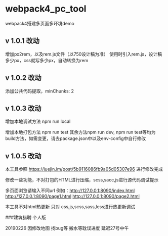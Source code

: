 # webpack4_pc_tool
webpack4搭建多页面多环境demo

## v 1.0.1 改动
增加px2rem，以及rem.js文件（以750设计稿为准）
使用时引入rem.js，设计稿多少px，css就写多少px，自动转换为rem

## v 1.0.2 改动
添加公共代码提取，minChunks: 2

## v 1.0.3 改动
增加本地调试方法
npm run local

增加本地打包方法
npm run test
其余方法npm run dev, npm run test等均为build方法，如需变更，请去package.json中以及env-config中自行修改

## v 1.0.5 改动
本工具参照 https://juejin.im/post/5b9116086fb9a05d05307e96 进行修改完成

修改一些功能，不对打包的HTML进行压缩，scss,sacc,js进行源代码调试提示

多页面浏览请输入不同url 例如：http://127.0.0.1:8090/index.html  http://127.0.0.1:8090/page1.html http://127.0.0.1:8090/page2.html

本工具不对html热更新 只对 css,js,scss,sass,less进行热更新调试



###建筑猎聘 个人版

20190226 因修改地图 找bug等 搬水等耽误进度 延迟27号中午
